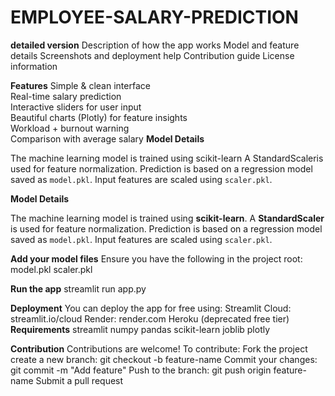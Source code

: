 # EMPLOYEE-SALARY-PREDICTION

**detailed version**
Description of how the app works
Model and feature details
Screenshots and deployment help
Contribution guide
License information

**Features**
 Simple & clean interface  
 Real-time salary prediction  
 Interactive sliders for user input  
Beautiful charts (Plotly) for feature insights  
 Workload + burnout warning  
Comparison with average salary
**Model Details**

The machine learning model is trained using scikit-learn
A StandardScaleris used for feature normalization.
Prediction is based on a regression model saved as `model.pkl`.
Input features are scaled using `scaler.pkl`.

**Model Details**

The machine learning model is trained using **scikit-learn**.
A **StandardScaler** is used for feature normalization.
Prediction is based on a regression model saved as `model.pkl`.
Input features are scaled using `scaler.pkl`.

**Add your model files**
Ensure you have the following in the project root:
model.pkl
scaler.pkl

**Run the app**
streamlit run app.py

**Deployment**
You can deploy the app for free using:
Streamlit Cloud: streamlit.io/cloud
Render: render.com
Heroku (deprecated free tier)
**Requirements**
streamlit
numpy
pandas
scikit-learn
joblib
plotly

**Contribution**
Contributions are welcome! To contribute:
Fork the project
create a new branch: git checkout -b feature-name
Commit your changes: git commit -m "Add feature"
Push to the branch: git push origin feature-name
Submit a pull request

